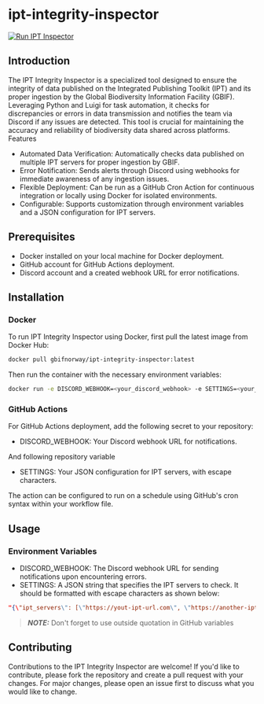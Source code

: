 # ipt-integrity-inspector
[![Run IPT Inspector](https://github.com/gbif-norway/ipt-integrity-inspector/actions/workflows/run_inspector.yml/badge.svg)](https://github.com/gbif-norway/ipt-integrity-inspector/actions/workflows/run_inspector.yml)

## Introduction

The IPT Integrity Inspector is a specialized tool designed to ensure the integrity of data published on the Integrated Publishing Toolkit (IPT) and its proper ingestion by the Global Biodiversity Information Facility (GBIF). Leveraging Python and Luigi for task automation, it checks for discrepancies or errors in data transmission and notifies the team via Discord if any issues are detected. This tool is crucial for maintaining the accuracy and reliability of biodiversity data shared across platforms.
Features

- Automated Data Verification: Automatically checks data published on multiple IPT servers for proper ingestion by GBIF.
- Error Notification: Sends alerts through Discord using webhooks for immediate awareness of any ingestion issues.
- Flexible Deployment: Can be run as a GitHub Cron Action for continuous integration or locally using Docker for isolated environments.
- Configurable: Supports customization through environment variables and a JSON configuration for IPT servers.

## Prerequisites

- Docker installed on your local machine for Docker deployment.
- GitHub account for GitHub Actions deployment.
- Discord account and a created webhook URL for error notifications.

## Installation
### Docker

To run IPT Integrity Inspector using Docker, first pull the latest image from Docker Hub:

```sh
docker pull gbifnorway/ipt-integrity-inspector:latest
```

Then run the container with the necessary environment variables:

```sh
docker run -e DISCORD_WEBHOOK=<your_discord_webhook> -e SETTINGS=<your_settings_json> gbifnorway/ipt-integrity-inspector:latest
```
### GitHub Actions

For GitHub Actions deployment, add the following secret to your repository:

- DISCORD_WEBHOOK: Your Discord webhook URL for notifications.

And following repository variable

- SETTINGS: Your JSON configuration for IPT servers, with escape characters.

The action can be configured to run on a schedule using GitHub's cron syntax within your workflow file.
## Usage
### Environment Variables

- DISCORD_WEBHOOK: The Discord webhook URL for sending notifications upon encountering errors.
- SETTINGS: A JSON string that specifies the IPT servers to check. It should be formatted with escape characters as shown below:

```json
"{\"ipt_servers\": [\"https://yout-ipt-url.com\", \"https://another-ipt.com\", ...]}"
```
> **_NOTE:_** Don't forget to use outside quotation in GitHub variables

## Contributing

Contributions to the IPT Integrity Inspector are welcome! If you'd like to contribute, please fork the repository and create a pull request with your changes. For major changes, please open an issue first to discuss what you would like to change.
